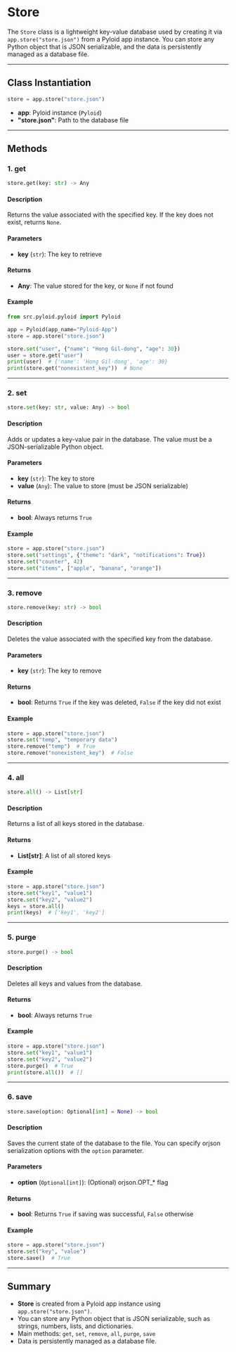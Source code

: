 # Store

The `Store` class is a lightweight key-value database used by creating it via `app.store("store.json")` from a Pyloid app instance. You can store any Python object that is JSON serializable, and the data is persistently managed as a database file.

---

## Class Instantiation

```python
store = app.store("store.json")
```

- **app**: Pyloid instance (`Pyloid`)
- **"store.json"**: Path to the database file

---

## Methods

### 1. get

```python
store.get(key: str) -> Any
```

#### Description
Returns the value associated with the specified key. If the key does not exist, returns `None`.

#### Parameters

- **key** (`str`): The key to retrieve

#### Returns

- **Any**: The value stored for the key, or `None` if not found

#### Example

```python
from src.pyloid.pyloid import Pyloid

app = Pyloid(app_name="Pyloid-App")
store = app.store("store.json")

store.set("user", {"name": "Hong Gil-dong", "age": 30})
user = store.get("user")
print(user)  # {'name': 'Hong Gil-dong', 'age': 30}
print(store.get("nonexistent_key"))  # None
```

---

### 2. set

```python
store.set(key: str, value: Any) -> bool
```

#### Description
Adds or updates a key-value pair in the database. The value must be a JSON-serializable Python object.

#### Parameters

- **key** (`str`): The key to store
- **value** (`Any`): The value to store (must be JSON serializable)

#### Returns

- **bool**: Always returns `True`

#### Example

```python
store = app.store("store.json")
store.set("settings", {"theme": "dark", "notifications": True})
store.set("counter", 42)
store.set("items", ["apple", "banana", "orange"])
```

---

### 3. remove

```python
store.remove(key: str) -> bool
```

#### Description
Deletes the value associated with the specified key from the database.

#### Parameters

- **key** (`str`): The key to remove

#### Returns

- **bool**: Returns `True` if the key was deleted, `False` if the key did not exist

#### Example

```python
store = app.store("store.json")
store.set("temp", "temporary data")
store.remove("temp")  # True
store.remove("nonexistent_key")  # False
```

---

### 4. all

```python
store.all() -> List[str]
```

#### Description
Returns a list of all keys stored in the database.

#### Returns

- **List[str]**: A list of all stored keys

#### Example

```python
store = app.store("store.json")
store.set("key1", "value1")
store.set("key2", "value2")
keys = store.all()
print(keys)  # ['key1', 'key2']
```

---

### 5. purge

```python
store.purge() -> bool
```

#### Description
Deletes all keys and values from the database.

#### Returns

- **bool**: Always returns `True`

#### Example

```python
store = app.store("store.json")
store.set("key1", "value1")
store.set("key2", "value2")
store.purge()  # True
print(store.all())  # []
```

---

### 6. save

```python
store.save(option: Optional[int] = None) -> bool
```

#### Description
Saves the current state of the database to the file. You can specify orjson serialization options with the `option` parameter.

#### Parameters

- **option** (`Optional[int]`): (Optional) orjson.OPT_* flag

#### Returns

- **bool**: Returns `True` if saving was successful, `False` otherwise

#### Example

```python
store = app.store("store.json")
store.set("key", "value")
store.save()  # True
```

---

## Summary

- **Store** is created from a Pyloid app instance using `app.store("store.json")`.
- You can store any Python object that is JSON serializable, such as strings, numbers, lists, and dictionaries.
- Main methods: `get`, `set`, `remove`, `all`, `purge`, `save`
- Data is persistently managed as a database file.